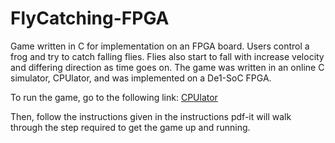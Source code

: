 # FlyCatching-FPGA
Game written in C for implementation on an FPGA board. Users control a frog and try to catch falling flies. Flies also start to fall with increase velocity and differing direction as time goes on.
The game was written in an online C simulator, CPUlator, and was implemented on a De1-SoC FPGA.

To run the game, go to the following link:
[CPUlator](https://cpulator.01xz.net/?sys=arm-de1soc)

Then, follow the instructions given in the instructions pdf-it will walk through the step required to get the game up and running.
